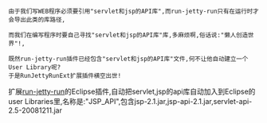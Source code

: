     由于我们写WEB程序必须要引用"servlet和jsp的API库",而run-jetty-run只有在运行时才会导出此类的库路径,

    而我们在编写程序时要自己寻找"servlet和jsp的API库"库,多麻烦啊,俗话说:"懒人创造世界"!,

    既然run-jetty-run插件已经包含"servlet和jsp的API库"文件,何不让他自动建立一个User Library呢?
    于是RunJettyRunExt扩展插件横空出世!
扩展[run-jetty-run](https://code.google.com/p/run-jetty-run/)的Eclipse插件,自动把servlet,jsp的api库自动加入到Eclipse的user Libraries里,名称是:"JSP_API",包含jsp-2.1.jar,jsp-api-2.1.jar,servlet-api-2.5-20081211.jar
